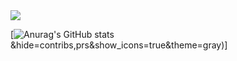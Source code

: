 <img src="https://capsule-render.vercel.app/api?type=waving&height=300&color=F67280&text=Hello%20😎&textBg=false">

[![Anurag's GitHub stats](https://github-readme-stats.vercel.app/api?username=Inheoseongbin)&hide=contribs,prs&show_icons=true&theme=gray)]

